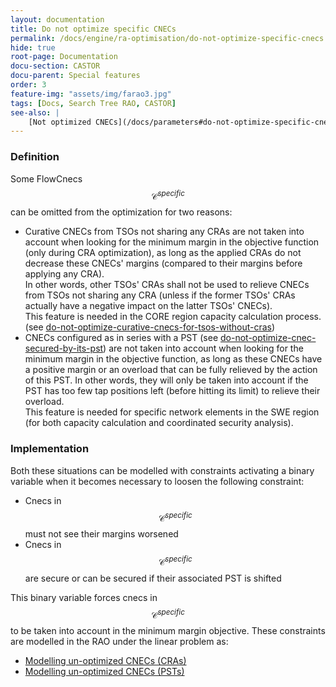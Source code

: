 ```yaml
---
layout: documentation
title: Do not optimize specific CNECs
permalink: /docs/engine/ra-optimisation/do-not-optimize-specific-cnecs
hide: true
root-page: Documentation
docu-section: CASTOR
docu-parent: Special features
order: 3
feature-img: "assets/img/farao3.jpg"
tags: [Docs, Search Tree RAO, CASTOR]
see-also: | 
    [Not optimized CNECs](/docs/parameters#do-not-optimize-specific-cnecs)
---
```


### Definition
Some FlowCnecs $$\mathcal{C} ^{specific}$$ can be omitted from the optimization for two reasons:
- Curative CNECs from TSOs not sharing any CRAs are not taken into account when looking for the minimum margin in the 
objective function (only during CRA optimization), as long as the applied CRAs do not decrease these CNECs' margins 
(compared to their margins before applying any CRA).  
In other words, other TSOs' CRAs shall not be used to relieve CNECs from TSOs not sharing any CRA (unless if the former 
TSOs' CRAs actually have a negative impact on the latter TSOs' CNECs).  
This feature is needed in the CORE region capacity calculation process.
(see [do-not-optimize-curative-cnecs-for-tsos-without-cras](/docs/parameters#do-not-optimize-curative-cnecs-for-tsos-without-cras))
- CNECs configured as in series with a PST (see [do-not-optimize-cnec-secured-by-its-pst](/docs/parameters#do-not-optimize-cnec-secured-by-its-pst))
are not taken into account when looking for the minimum margin in the objective function, as long as these CNECs have a 
positive margin or an overload that can be fully relieved by the action of this PST. In other words, they will only be
taken into account if the PST has too few tap positions left (before hitting its limit) to relieve their overload.  
This feature is needed for specific network elements in the SWE region (for both capacity calculation and coordinated security analysis).  

### Implementation
Both these situations can be modelled with constraints activating a binary variable when it becomes necessary to loosen the following constraint:
- Cnecs in $$\mathcal{C} ^{specific}$$ must not see their margins worsened
- Cnecs in $$\mathcal{C} ^{specific}$$ are secure or can be secured if their associated PST is shifted

This binary variable forces cnecs in $$\mathcal{C} ^{specific}$$  to be taken into account in the minimum margin objective.
These constraints are modelled in the RAO under the linear problem as:
- [Modelling un-optimized CNECs (CRAs)](/docs/castor/linear-optimisation-problem/unoptimized-cnec-filler-cra)
- [Modelling un-optimized CNECs (PSTs)](/docs/castor/linear-optimisation-problem/unoptimized-cnec-filler-pst)